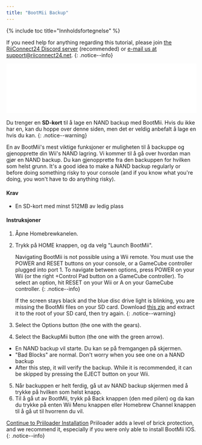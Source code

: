 ```yaml
---
title: "BootMii Backup"
---
```


{% include toc title="Innholdsfortegnelse" %}

If you need help for anything regarding this tutorial, please join [the RiiConnect24 Discord server](https://discord.gg/rc24) (recommended) or [e-mail us at support@riiconnect24.net](mailto:support@riiconnect24.net).
{: .notice--info}

![BootMii Logo](/images/bootmii.png)

Du trenger en **SD-kort** til å lage en NAND backup med BootMii. Hvis du ikke har en, kan du hoppe over denne siden, men det er veldig anbefalt å lage en hvis du kan.
{: .notice--warning}

En av BootMii's mest viktige funksjoner er muligheten til å backuppe og gjenopprette din Wii's NAND lagring. Vi kommer til å gå over hvordan man gjør en NAND backup. Du kan gjenopprette fra den backuppen for hvilken som helst grunn. It's a good idea to make a NAND backup regularly or before doing something risky to your console (and if you know what you're doing, you won't have to do anything risky).

#### Krav
* En SD-kort med minst 512MB av ledig plass

#### Instruksjoner
1. Åpne Homebrewkanelen.
2. Trykk på HOME knappen, og da velg "Launch BootMii".

    Navigating BootMii is not possible using a Wii remote. You must use the POWER and RESET buttons on your console, or a GameCube controller plugged into port 1. To navigate between options, press POWER on your Wii (or the right +Control Pad button on a GameCube controller). To select an option, hit RESET on your Wii or A on your GameCube controller.
    {: .notice--info}


    If the screen stays black and the blue disc drive light is blinking, you are missing the BootMii files on your SD card. Download [this zip](https://static.hackmii.com/bootmii_sd_files.zip) and extract it to the root of your SD card, then try again.
    {: .notice--warning}

3. Select the Options button (the one with the gears).
4. Select the BackupMii button (the one with the green arrow).
- En NAND backup vil starte. Du kan se på fremgangen på skjermen.
- "Bad Blocks" are normal. Don't worry when you see one on a NAND backup
- After this step, it will verify the backup. While it is recommended, it can be skipped by pressing the EJECT button on your Wii.
5. Når backuppen er helt ferdig, gå ut av NAND backup skjermen med å trykke på hvilken som helst knapp.
6. Til å gå ut av BootMii, trykk på Back knappen (den med pilen) og da kan du trykke på enten Wii Menu knappen eller Homebrew Channel knappen til å gå ut til hvorrenn du vil.


<!---
To restore from a NAND backup on your SD card, you can follow these instructions using RestoreMii (the button right next to BackupMii with a red arrow).
{: .notice--info}
-->

[Continue to Priiloader Installation](priiloader) Priiloader adds a level of brick protection, and we recommend it, especially if you were only able to install BootMii IOS.
{: .notice--info}
